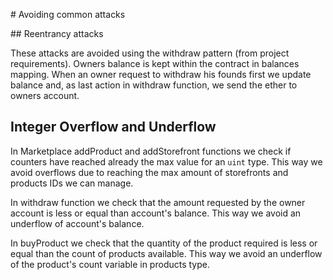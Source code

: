 # Avoiding common attacks

## Reentrancy attacks

These attacks are avoided using the withdraw pattern (from project requirements). Owners balance is kept within the contract in balances mapping. When an owner request to withdraw his founds first we update balance and, as last action in withdraw function, we send the ether to owners account.

## Integer Overflow and Underflow

In Marketplace addProduct and addStorefront functions we check if counters have reached already the max value for an `uint` type. This way we avoid overflows due to reaching the max amount of storefronts and products IDs we can manage.

In withdraw function we check that the amount requested by the owner account is less or equal than account's balance. This way we avoid an underflow of account's balance.

In buyProduct we check that the quantity of the product required is less or equal than the count of products available. This way we avoid an underflow of the product's count variable in products type.

